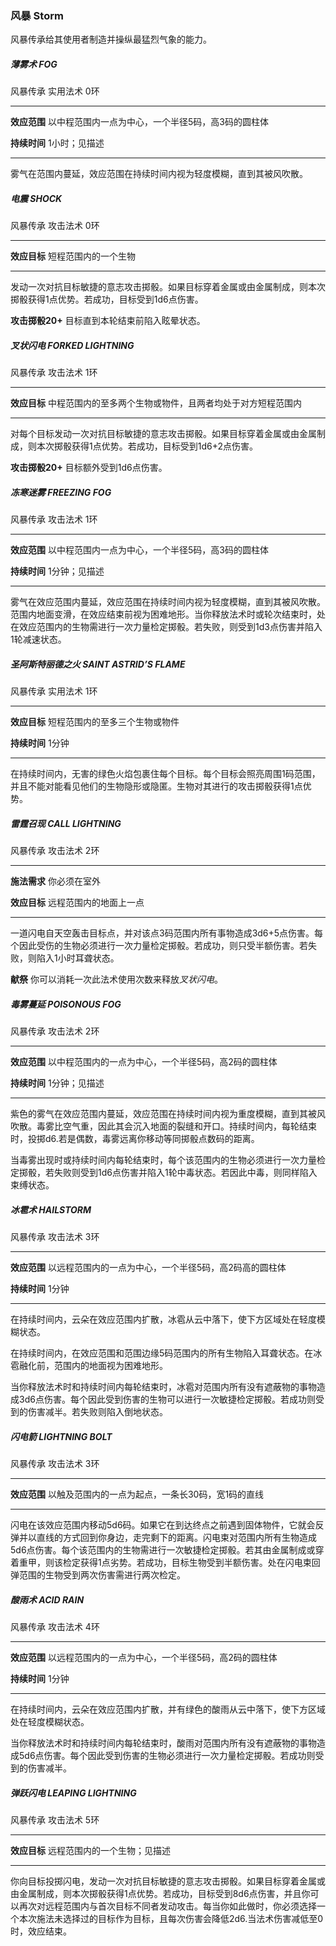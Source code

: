 ### 风暴	Storm

风暴传承给其使用者制造并操纵最猛烈气象的能力。

##### 薄雾术	**FOG**	                     

风暴传承	实用法术	0环

---

**效应范围**	以中程范围内一点为中心，一个半径5码，高3码的圆柱体

**持续时间**	1小时；见描述

---

雾气在范围内蔓延，效应范围在持续时间内视为轻度模糊，直到其被风吹散。



##### 电震	**SHOCK**                              

风暴传承	攻击法术	0环

---

**效应目标**	短程范围内的一个生物

---

发动一次对抗目标敏捷的意志攻击掷骰。如果目标穿着金属或由金属制成，则本次掷骰获得1点优势。若成功，目标受到1d6点伤害。

**攻击掷骰20+**	目标直到本轮结束前陷入眩晕状态。



##### 叉状闪电	**FORKED LIGHTNING**	

风暴传承	攻击法术	1环

---

**效应目标**	中程范围内的至多两个生物或物件，且两者均处于对方短程范围内

---

对每个目标发动一次对抗目标敏捷的意志攻击掷骰。如果目标穿着金属或由金属制成，则本次掷骰获得1点优势。若成功，目标受到1d6+2点伤害。

**攻击掷骰20+**	目标额外受到1d6点伤害。



##### 冻寒迷雾	**FREEZING FOG** 

风暴传承	攻击法术	1环

---

**效应范围**	以中程范围内一点为中心，一个半径5码，高3码的圆柱体

**持续时间**	1分钟；见描述

---

雾气在效应范围内蔓延，效应范围在持续时间内视为轻度模糊，直到其被风吹散。范围内地面变滑，在效应结束前视为困难地形。当你释放法术时或轮次结束时，处在效应范围内的生物需进行一次力量检定掷骰。若失败，则受到1d3点伤害并陷入1轮减速状态。



##### 圣阿斯特丽德之火	**SAINT ASTRID’S FLAME**

风暴传承	实用法术	1环

---

**效应目标**	短程范围内的至多三个生物或物件

**持续时间**	1分钟

---

在持续时间内，无害的绿色火焰包裹住每个目标。每个目标会照亮周围1码范围，并且不能对能看见他们的生物隐形或隐匿。生物对其进行的攻击掷骰获得1点优势。



##### 雷霆召现	**CALL LIGHTNING**

风暴传承	攻击法术	2环

---

**施法需求**	你必须在室外

**效应目标**	远程范围内的地面上一点

---

一道闪电自天空轰击目标点，并对该点3码范围内所有事物造成3d6+5点伤害。每个因此受伤的生物必须进行一次力量检定掷骰。若成功，则只受半额伤害。若失败，则陷入1小时耳聋状态。

**献祭**	你可以消耗一次此法术使用次数来释放*叉状闪电*。



##### 毒雾蔓延	**POISONOUS FOG**

风暴传承	攻击法术	2环

---

**效应范围**	以中程范围内的一点为中心，一个半径5码，高2码的圆柱体

**持续时间**	1分钟；见描述

---

紫色的雾气在效应范围内蔓延，效应范围在持续时间内视为重度模糊，直到其被风吹散。毒雾比空气重，因此其会沉入地面的裂缝和开口。持续时间内，每轮结束时，投掷d6.若是偶数，毒雾远离你移动等同掷骰点数码的距离。

当毒雾出现时或持续时间内每轮结束时，每个该范围内的生物必须进行一次力量检定掷骰，若失败则受到1d6点伤害并陷入1轮中毒状态。若因此中毒，则同样陷入束缚状态。



##### 冰雹术	**HAILSTORM**

风暴传承	攻击法术	3环

---

**效应范围**	以远程范围内的一点为中心，一个半径5码，高2码高的圆柱体

**持续时间**	1分钟

---

在持续时间内，云朵在效应范围内扩散，冰雹从云中落下，使下方区域处在轻度模糊状态。

在持续时间内，在效应范围和范围边缘5码范围内的所有生物陷入耳聋状态。在冰雹融化前，范围内的地面视为困难地形。

当你释放法术时和持续时间内每轮结束时，冰雹对范围内所有没有遮蔽物的事物造成3d6点伤害。每个因此受到伤害的生物可以进行一次敏捷检定掷骰。若成功则受到的伤害减半。若失败则陷入倒地状态。



##### 闪电箭	**LIGHTNING BOLT**

风暴传承	攻击法术	3环

---

**效应范围**	以触及范围内的一点为起点，一条长30码，宽1码的直线

---

闪电在该效应范围内移动5d6码。如果它在到达终点之前遇到固体物件，它就会反弹并以直线的方式回到你身边，走完剩下的距离。闪电束对范围内所有生物造成5d6点伤害。每个该范围内的生物需进行一次敏捷检定掷骰。若其由金属制成或穿着重甲，则该检定获得1点劣势。若成功，目标生物受到半额伤害。处在闪电束回弹范围的生物受到两次伤害需进行两次检定。



##### 酸雨术	**ACID RAIN**

风暴传承	攻击法术	4环

---

**效应范围**	以远程范围内的一点为中心，一个半径5码，高2码的圆柱体

**持续时间**	1分钟

---

在持续时间内，云朵在效应范围内扩散，并有绿色的酸雨从云中落下，使下方区域处在轻度模糊状态。

当你释放法术时和持续时间内每轮结束时，酸雨对范围内所有没有遮蔽物的事物造成5d6点伤害。每个因此受到伤害的生物必须进行一次力量检定掷骰。若成功则受到的伤害减半。



##### 弹跃闪电	**LEAPING LIGHTNING**

风暴传承	攻击法术	5环

---

**效应目标**	远程范围内的一个生物；见描述

---

你向目标投掷闪电，发动一次对抗目标敏捷的意志攻击掷骰。如果目标穿着金属或由金属制成，则本次掷骰获得1点优势。若成功，目标受到8d6点伤害，并且你可以再次对远程范围内与首次目标不同者发动攻击。每当你如此做时，你必须选择一个本次施法未选择过的目标作为目标，且每次伤害会降低2d6.当法术伤害减低至0时，效应结束。